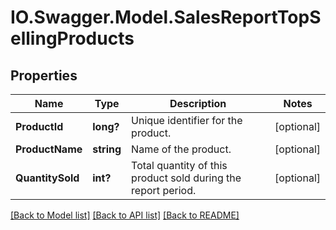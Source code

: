 # IO.Swagger.Model.SalesReportTopSellingProducts
## Properties

Name | Type | Description | Notes
------------ | ------------- | ------------- | -------------
**ProductId** | **long?** | Unique identifier for the product. | [optional] 
**ProductName** | **string** | Name of the product. | [optional] 
**QuantitySold** | **int?** | Total quantity of this product sold during the report period. | [optional] 

[[Back to Model list]](../README.md#documentation-for-models) [[Back to API list]](../README.md#documentation-for-api-endpoints) [[Back to README]](../README.md)


